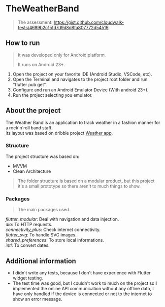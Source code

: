# TheWeatherBand

> The assessment: https://gist.github.com/cloudwalk-tests/4689b2c15fd7d9d8d8fa807772d54516

## How to run

> It was developed only for Android platform.
>
> It runs on Android 23+.

1. Open the project on your favorite IDE (Android Studio, VSCode, etc).
2. Open the Terminal and navigates to the project root folder and run "flutter pub get".
3. Configure and run an Android Emulator Device (With android 23+).
4. Run the project selecting you emulator.

## About the project

The Weather Band is an application to track weather in a fashion manner for a rock'n'roll band
staff.<br>
Its layout was based on dribble
project [Weather app](https://dribbble.com/shots/3011558-Weather-App).

### Structure

The project structure was based on:

* MVVM
* Clean Architecture 

> The folder structure is based on a modular product, but this project it's a small prototype so 
> there aren't to much things to show.

### Packages

> The main packages used

*flutter_modular*: Deal with navigation and data injection.<br>
*dio*: To HTTP requests.<br>
*connectivity_plus*: Check internet connectivity.<br>
*flutter_svg*: To handle SVG images.<br>
*shared_preferences*: To store local informations.<br>
*intl*: To convert dates.

## Additional information

* I didn't write any tests, because I don't have experience with Flutter widget testing.
* The test time was good, but I couldn't work to much on the project so I implemented the online API
  communication
  without any offline data, I have only handled if the device is connected or not to the internet to
  show an error message.